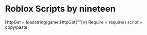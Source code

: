 # Roblox Scripts by nineteen

HttpGet = loadstring(game:HttpGet(""))()
Require = require()
script = copy/paste
